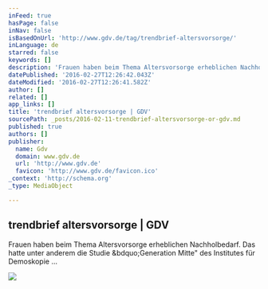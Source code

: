 ```yaml
---
inFeed: true
hasPage: false
inNav: false
isBasedOnUrl: 'http://www.gdv.de/tag/trendbrief-altersvorsorge/'
inLanguage: de
starred: false
keywords: []
description: 'Frauen haben beim Thema Altersvorsorge erheblichen Nachholbedarf. Das hatte unter anderem die Studie „Generation Mitte" des Institutes für Demoskopie ...'
datePublished: '2016-02-27T12:26:42.043Z'
dateModified: '2016-02-27T12:26:41.582Z'
author: []
related: []
app_links: []
title: 'trendbrief altersvorsorge | GDV'
sourcePath: _posts/2016-02-11-trendbrief-altersvorsorge-or-gdv.md
published: true
authors: []
publisher:
  name: Gdv
  domain: www.gdv.de
  url: 'http://www.gdv.de'
  favicon: 'http://www.gdv.de/favicon.ico'
_context: 'http://schema.org'
_type: MediaObject

---
```

<article style=""><h1>trendbrief altersvorsorge | GDV</h1><p>Frauen haben beim Thema Altersvorsorge erheblichen Nachholbedarf. Das hatte unter anderem die Studie &amp;bdquo;Generation Mitte" des Institutes für Demoskopie ...</p><img src="https://s3-us-west-2.amazonaws.com/the-grid-img/p/dbb0b40c1d32b7ad54249a9ce47827d2f9c77c55.jpg" /></article>